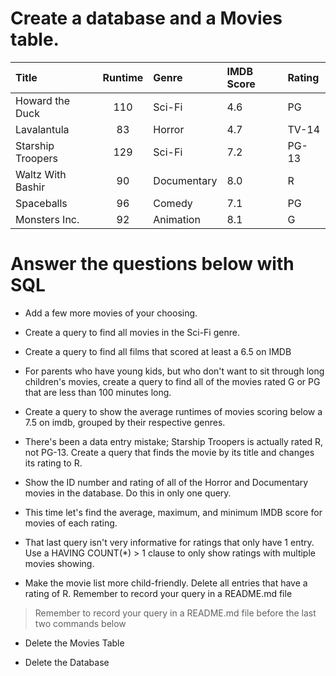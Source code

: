 # Create a database and a Movies table.

|Title	| Runtime	| Genre	| IMDB Score|	Rating|
|:------|:--------:|:-----|:----------|:-------|
|Howard the Duck|	110|	Sci-Fi|	4.6|	PG
Lavalantula| 83|	Horror|	4.7|	TV-14
Starship Troopers|	129|	Sci-Fi|	7.2|	PG-13
Waltz With Bashir|	90|	Documentary|	8.0|	R
Spaceballs|	96|	Comedy|	7.1|	PG
Monsters Inc.|	92|	Animation|	8.1|	G

# Answer the questions below with SQL

- Add a few more movies of your choosing.

- Create a query to find all movies in the Sci-Fi genre.

- Create a query to find all films that scored at least a 6.5 on IMDB

- For parents who have young kids, but who don't want to sit through long children's movies, create a query to find all of the movies rated G or PG that are less than 100 minutes long.

- Create a query to show the average runtimes of movies scoring below a 7.5 on imdb, grouped by their respective genres.

- There's been a data entry mistake; Starship Troopers is actually rated R, not PG-13. Create a query that finds the movie by its title and changes its rating to R.

- Show the ID number and rating of all of the Horror and Documentary movies in the database. Do this in only one query.

- This time let's find the average, maximum, and minimum IMDB score for movies of each rating.

- That last query isn't very informative for ratings that only have 1 entry. Use a HAVING COUNT(*) > 1 clause to only show ratings with multiple movies showing.

- Make the movie list more child-friendly. Delete all entries that have a rating of R. Remember to record your query in a README.md file

> Remember to record your query in a README.md file before the last two commands below

- Delete the Movies Table

- Delete the Database

